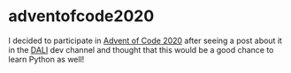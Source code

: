 # adventofcode2020

I decided to participate in [Advent of Code 2020](https://adventofcode.com/) after seeing a post about it in the [DALI](http://dali.dartmouth.edu/) dev channel and thought that this would be a good chance to learn Python as well!
